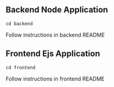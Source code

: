 ## Backend Node Application
```
cd backend
```
Follow instructions in backend README

## Frontend Ejs Application
```
cd frontend
```
Follow instructions in frontend README

